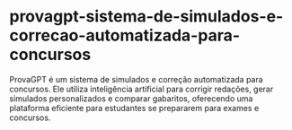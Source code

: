 # provagpt-sistema-de-simulados-e-correcao-automatizada-para-concursos
ProvaGPT é um sistema de simulados e correção automatizada para concursos. Ele utiliza inteligência artificial para corrigir redações, gerar simulados personalizados e comparar gabaritos, oferecendo uma plataforma eficiente para estudantes se prepararem para exames e concursos.
